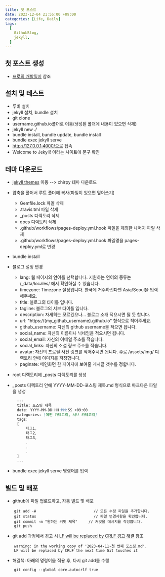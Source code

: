 ```yaml
---
title: 첫 포스트
date: 2023-12-04 21:56:00 +09:00
categories: [Life, Daily]
tags:
  [
    GithubBlog,
    jekyll,
  ]
---
```


## 첫 포스트 생성 

- [프로의 개발일지](https://devpro.kr/posts/Github-%EB%B8%94%EB%A1%9C%EA%B7%B8-%EB%A7%8C%EB%93%A4%EA%B8%B0-(1)/) 참조

## 설치 및 테스트 

- 루비 설치
- jekyll 설치, bundle 설치
- git clone
- username.github.io폴더로 이동(생성된 폴더에 내용이 있으면 삭제)
- jekyll new ./ 
- bundle install, bundle update, bundle install
- bundle exec jekyll serve
- http://127.0.0.1:4000/으로 접속
- Welcome to Jekyll! 이라는 사이트에 문구 확인

## 테마 다운로드 

- [jekyll themes](https://jekyllthemes.org/) 이동 --> chirpy 테마 다운로드
- 압축을 풀어서 루트 폴더에 복사(파일이 있으면 덮어쓰기)
  - Gemfile.lock 파일 삭제
  - .travis.tml 파일 삭제
  - _posts 디렉토리 삭제
  - docs 디렉토리 삭제
  - .github/workflows/pages-deploy.yml.hook 파일을 제외한 나머지 파일 삭제
  - .github/workflows/pages-deploy.yml.hook 파일명을 pages-deploy.yml로 변경
- bundle install
- 블로그 설정 변경
  - lang:	웹 페이지의 언어를 선택합니다. 지원하는 언어의 종류는 /_data/locales/ 에서 확인하실 수 있습니다.
  - timezone:	Timezone 설정입니다. 한국에 거주하신다면 Asia/Seoul을 입력해주세요.
  - title:	블로그의 타이틀 입니다.
  - tagline:	블로그의 서브 타이틀 입니다.
  - description:	자세히는 모르겠으나… 블로그 소개 적으시면 될 듯 합니다.
  - url:	"https://{my_github_username}.github.io" 형식으로 적어주세요.
  - github_username:	자신의 github username을 적으면 됩니다.
  - social_name:	자신의 이름이나 닉네임을 적으시면 됩니다.
  - social_email:	자신의 이메일 주소를 적습니다.
  - social_links:	자신의 소셜 링크 주소를 적습니다.
  - avatar:	자신의 프로필 사진 링크를 적어주시면 됩니다. 주로 /assets/img/ 디렉토리 안에 이미지를 저장합니다.
  - paginate:	메인화면 한 페이지에 보여줄 게시글 갯수를 정합니다.
- root 디렉토리에 _posts 디렉토리를 생성
- _posts 디렉토리 안에 YYYY-MM-DD-포스팅 제목.md 형식으로 마크다운 파일을 생성


  ```Markdown
    ---
    title: 포스팅 제목
    date: YYYY-MM-DD HH:MM:SS +09:00
    categories: [메인 카테고리, 서브 카테고리]
    tags:
    [
        태그1,
        태그2,
        태그3,
        .
        .
        .
    ]
    ---
  ```
- bundle exec jekyll serve 명령어를 입력

## 빌드 및 배포 

- github에 파일 업로드하고, 자동 빌드 및 배포

```Shell
    git add -A                          // 모든 수정 파일을 추가합니다.
    git status                          // 파일 변경사항을 확인합니다.
    git commit -m "원하는 커밋 제목"     // 커밋을 메시지를 작성합니다.
    git push    
```
- git add 과정에서 경고 시 [LF will be replaced by CRLF 경고 해결](https://devpro.kr/posts/LF-will-be-replaced-by-CRLF-%EA%B2%BD%EA%B3%A0-%ED%95%B4%EA%B2%B0/) 참조

```Shell
    warning: in the working copy of '2023-04-11-첫 번째 포스팅.md', 
    LF will be replaced by CRLF the next time Git touches it
```

- 해결책: 아래의 명령어을 적용 후, 다시 git add를 수행

```Shell
    git config --global core.autocrlf true

```